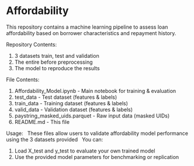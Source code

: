 # Affordability

This repository contains a machine learning pipeline to assess loan affordability based on borrower characteristics and repayment history. 

Repository Contents:
1. 3 datasets train, test and validation
2. The entire before preprocessing
3. The model to reproduce the results

File Contents: 
1. Affordability_Model.ipynb - Main notebook for training & evaluation
2. test_data - Test dataset (features & labels)
3. train_data - Training dataset (features & labels)
4. valid_data - Validation dataset (features & labels)
5. paystring_masked_uids.parquet - Raw input data (masked UIDs)
6. README.md - This file

Usage:
&nbsp; 
These files allow users to validate affordability model performance using the 3 datasets provided
&nbsp; 
You can:
1. Load X_test and y_test to evaluate your own trained model
2. Use the provided model parameters for benchmarking or replication
